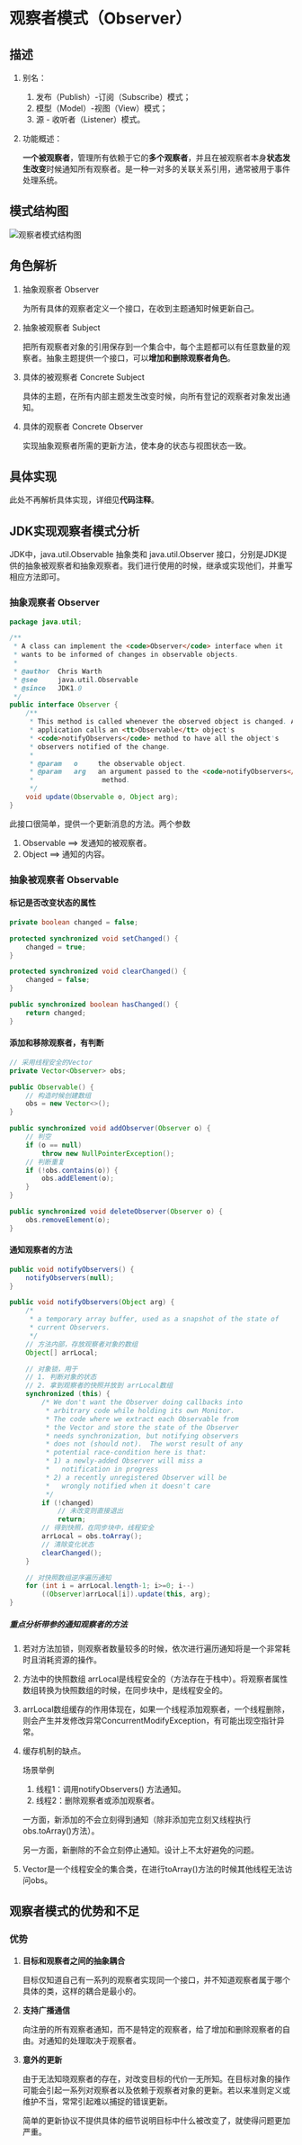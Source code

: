 # 观察者模式（Observer）

## 描述

1. 别名：

   1. 发布（Publish）-订阅（Subscribe）模式；
   2. 模型（Model）-视图（View）模式；
   3. 源 - 收听者（Listener）模式。

2. 功能概述：

   ​		**一个被观察者**，管理所有依赖于它的**多个观察者**，并且在被观察者本身**状态发生改变**时候通知所有观察者。是一种一对多的关联关系引用，通常被用于事件处理系统。

## 模式结构图

![观察者模式结构图](./observer_pattern.svg)

## 角色解析

1. 抽象观察者 Observer

   为所有具体的观察者定义一个接口，在收到主题通知时候更新自己。

2. 抽象被观察者 Subject

   把所有观察者对象的引用保存到一个集合中，每个主题都可以有任意数量的观察者。抽象主题提供一个接口，可以**增加和删除观察者角色**。

3. 具体的被观察者 Concrete Subject

   具体的主题，在所有内部主题发生改变时候，向所有登记的观察者对象发出通知。

4. 具体的观察者 Concrete Observer

   实现抽象观察者所需的更新方法，使本身的状态与视图状态一致。

## 具体实现

   此处不再解析具体实现，详细见**代码注释**。

## JDK实现观察者模式分析

JDK中，java.util.Observable 抽象类和 java.util.Observer 接口，分别是JDK提供的抽象被观察者和抽象观察者。我们进行使用的时候，继承或实现他们，并重写相应方法即可。

### 抽象观察者 Observer

```java
package java.util;

/**
 * A class can implement the <code>Observer</code> interface when it
 * wants to be informed of changes in observable objects.
 *
 * @author  Chris Warth
 * @see     java.util.Observable
 * @since   JDK1.0
 */
public interface Observer {
    /**
     * This method is called whenever the observed object is changed. An
     * application calls an <tt>Observable</tt> object's
     * <code>notifyObservers</code> method to have all the object's
     * observers notified of the change.
     *
     * @param   o     the observable object.
     * @param   arg   an argument passed to the <code>notifyObservers</code>
     *                 method.
     */
    void update(Observable o, Object arg);
}

```

此接口很简单，提供一个更新消息的方法。两个参数

1. Observable ==> 发通知的被观察者。
2. Object ==> 通知的内容。

### 抽象被观察者 Observable

#### 标记是否改变状态的属性

```java
private boolean changed = false;

protected synchronized void setChanged() {
    changed = true;
}

protected synchronized void clearChanged() {
	changed = false;
}

public synchronized boolean hasChanged() {
	return changed;
}
```

#### 添加和移除观察者，有判断

```java
// 采用线程安全的Vector
private Vector<Observer> obs;

public Observable() {
    // 构造时候创建数组
	obs = new Vector<>();
}

public synchronized void addObserver(Observer o) {
    // 判空
    if (o == null)
		throw new NullPointerException();
    // 判断重复
	if (!obs.contains(o)) {
        obs.addElement(o);
    }
}

public synchronized void deleteObserver(Observer o) {
    obs.removeElement(o);
}
```

#### 通知观察者的方法

```java
public void notifyObservers() {
	notifyObservers(null);
}

public void notifyObservers(Object arg) {
    /*
     * a temporary array buffer, used as a snapshot of the state of
     * current Observers.
     */
    // 方法内部，存放观察者对象的数组
    Object[] arrLocal;

    // 对象锁，用于
    // 1. 判断对象的状态
    // 2. 拿到观察者的快照并放到 arrLocal数组
    synchronized (this) {
        /* We don't want the Observer doing callbacks into
         * arbitrary code while holding its own Monitor.
         * The code where we extract each Observable from
         * the Vector and store the state of the Observer
         * needs synchronization, but notifying observers
         * does not (should not).  The worst result of any
         * potential race-condition here is that:
         * 1) a newly-added Observer will miss a
         *   notification in progress
         * 2) a recently unregistered Observer will be
         *   wrongly notified when it doesn't care
         */
        if (!changed)
            // 未改变则直接退出
            return;
        // 得到快照，在同步块中，线程安全
        arrLocal = obs.toArray();
        // 清除变化状态
        clearChanged();
    }

    // 对快照数组逆序遍历通知
    for (int i = arrLocal.length-1; i>=0; i--)
        ((Observer)arrLocal[i]).update(this, arg);
}
```

##### 重点分析带参的通知观察者的方法

1. 若对方法加锁，则观察者数量较多的时候，依次进行遍历通知将是一个非常耗时且消耗资源的操作。

2. 方法中的快照数组 arrLocal是线程安全的（方法存在于栈中）。将观察者属性数组转换为快照数组的时候，在同步块中，是线程安全的。

3. arrLocal数组缓存的作用体现在，如果一个线程添加观察者，一个线程删除，则会产生并发修改异常ConcurrentModifyException，有可能出现空指针异常。

4. 缓存机制的缺点。

   场景举例

   1. 线程1：调用notifyObservers() 方法通知。
   2. 线程2：删除观察者或添加观察者。

   一方面，新添加的不会立刻得到通知（除非添加完立刻又线程执行obs.toArray()方法）。

   另一方面，新删除的不会立刻停止通知。设计上不太好避免的问题。

5. Vector是一个线程安全的集合类，在进行toArray()方法的时候其他线程无法访问obs。

## 观察者模式的优势和不足

### 优势

1. **目标和观察者之间的抽象耦合**

   ​		目标仅知道自己有一系列的观察者实现同一个接口，并不知道观察者属于哪个具体的类，这样的耦合是最小的。

2. **支持广播通信**

   向注册的所有观察者通知，而不是特定的观察者，给了增加和删除观察者的自由。对通知的处理取决于观察者。

3. **意外的更新**

   由于无法知晓观察者的存在，对改变目标的代价一无所知。在目标对象的操作可能会引起一系列对观察者以及依赖于观察者对象的更新。若以来准则定义或维护不当，常常引起难以捕捉的错误更新。

   简单的更新协议不提供具体的细节说明目标中什么被改变了，就使得问题更加严重。